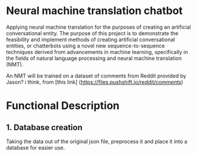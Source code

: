 # Neural machine translation chatbot

Applying neural machine translation for the purposes of creating an artificial conversational entity. 
The purpose of this project is to demonstrate the feasibility and implement methods of creating
artificial conversational entities, or chatterbots using a novel new sequence-to-sequence techniques derived 
from advancements in machine learning, specifically in the fields of natural language processing and 
neural machine translation (NMT).

An NMT will be trained on a dataset of comments from Reddit provided by Jason? i think, from [this link] (https://files.pushshift.io/reddit/comments)

# Functional Description

## 1. Database creation
Taking the data out of the original json file, preprocess it and place it into a database for easier use.

